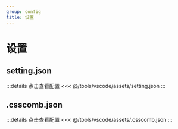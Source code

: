 ```yaml
---
group: config
title: 设置
---
```


# 设置

## setting.json

:::details 点击查看配置
<<< @/tools/vscode/assets/setting.json
:::

## .csscomb.json

:::details 点击查看配置
<<< @/tools/vscode/assets/.csscomb.json
:::
